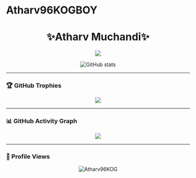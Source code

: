 # Atharv96KOGBOY
<!-- Profile README for https://github.com/Atharv96KOG -->

<h1 align="center">✨Atharv Muchandi✨</h1>

<p align="center">
  <img src="https://readme-typing-svg.herokuapp.com/?lines=Open-Source+Ent&center=true&color=BE00F7&width=400&height=45&font=Fira+Code" />
</p>

<p align="center">
  <img src="https://github-readme-stats.vercel.app/api?username=Atharv96KOG&show_icons=true&theme=dark&hide_title=true" alt="GitHub stats" />
</p>

---

### 🏆 GitHub Trophies

<p align="center">
  <img src="https://github-profile-trophy.vercel.app/?username=Atharv96KOG&theme=darkhub&title=Followers,Stars,Commit,Repositories,Issues,PullRequest,Reviews,Experience" />
</p>

---

### 📊 GitHub Activity Graph

<p align="center">
  <img src="https://github-readme-activity-graph.cyclic.app/graph?username=Atharv96KOG&theme=react-dark" />
</p>

---

### 👀 Profile Views

<p align="center">
  <img src="https://komarev.com/ghpvc/?username=Atharv96KOG&label=Profile%20views&color=0e75b6&style=flat" alt="Atharv96KOG" />
</p>
